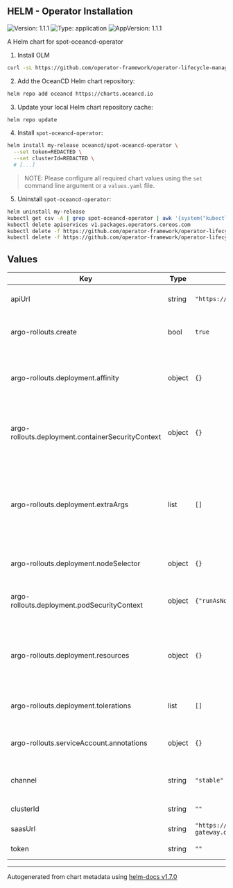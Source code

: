 ## HELM - Operator Installation
![Version: 1.1.1](https://img.shields.io/badge/Version-1.1.1-informational?style=flat-square) ![Type: application](https://img.shields.io/badge/Type-application-informational?style=flat-square) ![AppVersion: 1.1.1](https://img.shields.io/badge/AppVersion-1.1.1-informational?style=flat-square)

A Helm chart for spot-oceancd-operator

1. Install OLM

```sh
curl -sL https://github.com/operator-framework/operator-lifecycle-manager/releases/download/v0.20.0/install.sh | bash -s v0.20.0
```

2. Add the OceanCD Helm chart repository:

```sh
helm repo add oceancd https://charts.oceancd.io
```

3. Update your local Helm chart repository cache:

```sh
helm repo update
```

4. Install `spot-oceancd-operator`:

```sh
helm install my-release oceancd/spot-oceancd-operator \
  --set token=REDACTED \
  --set clusterId=REDACTED \
  # [...]
```

> NOTE: Please configure all required chart values using the `set` command line argument or a `values.yaml` file.


5. Uninstall `spot-oceancd-operator`:

```sh
helm uninstall my-release 
kubectl get csv -A | grep spot-oceancd-operator | awk '{system("kubectl delete csv " $2 " -n " $1)}'
kubectl delete apiservices v1.packages.operators.coreos.com
kubectl delete -f https://github.com/operator-framework/operator-lifecycle-manager/releases/download/v0.20.0/crds.yaml
kubectl delete -f https://github.com/operator-framework/operator-lifecycle-manager/releases/download/v0.20.0/olm.yaml
```

## Values

| Key | Type | Default | Description |
|-----|------|---------|-------------|
| apiUrl | string | `"https://api.spotinst.io"` | (Optional) Spot Api URL |
| argo-rollouts.create | bool | `true` | (Optional) If create argo-rollouts |
| argo-rollouts.deployment.affinity | object | `{}` | (Optional) Assign custom [affinity] rules to the deployment |
| argo-rollouts.deployment.containerSecurityContext | object | `{}` | (Optional) Security Context to set on container level |
| argo-rollouts.deployment.extraArgs | list | `[]` | (Optional) Additional command line arguments to pass to rollouts-controller.  A list of flags. |
| argo-rollouts.deployment.nodeSelector | object | `{}` | (Optional) Node selector |
| argo-rollouts.deployment.podSecurityContext | object | `{"runAsNonRoot":true}` | (Optional) Security Context to set on pod level |
| argo-rollouts.deployment.resources | object | `{}` | (Optional) Resource limits and requests for the controller pods. |
| argo-rollouts.deployment.tolerations | list | `[]` | (Optional) Tolerations for use with node taints |
| argo-rollouts.serviceAccount.annotations | object | `{}` | (Optional) Service Account Annotations |
| channel | string | `"stable"` | (Optional) Operator Catalog channel |
| clusterId | string | `""` | (Required) Cluster ID |
| saasUrl | string | `"https://cluster-gateway.oceancd.io"` | (Optional) Saas URL |
| token | string | `""` | (Required) Spot Token |

----------------------------------------------
Autogenerated from chart metadata using [helm-docs v1.7.0](https://github.com/norwoodj/helm-docs/releases/v1.7.0)
